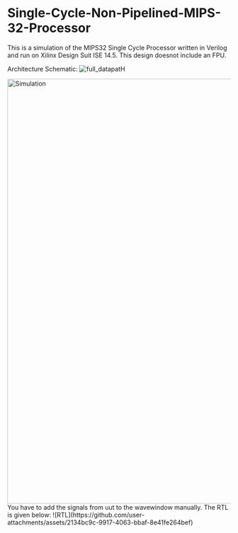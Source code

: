 # Single-Cycle-Non-Pipelined-MIPS-32-Processor

This is a simulation of the MIPS32 Single Cycle Processor written in Verilog and run on Xilinx Design Suit ISE 14.5.
This design doesnot include an FPU.

Architecture Schematic:
![full_datapatH](https://github.com/user-attachments/assets/bd21b27a-c1ef-4ad1-ab9b-923ed88094c0)

<img width="960" alt="Simulation" src="https://github.com/user-attachments/assets/b0b9576a-b1f1-476c-832f-9d7b4eac78cb" />
You have to add the signals from uut to the wavewindow manually.
The RTL is given below:
![RTL](https://github.com/user-attachments/assets/2134bc9c-9917-4063-bbaf-8e41fe264bef)

